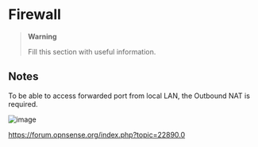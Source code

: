 # <i class="fa-solid fa-fire"></i> Firewall

> **Warning**
>
> Fill this section with useful information. 

## Notes

To be able to access forwarded port from local LAN, the Outbound NAT is required.

![image](https://user-images.githubusercontent.com/6637762/198849585-bb027242-f453-4159-b754-a7f7c0b4ab22.png)

https://forum.opnsense.org/index.php?topic=22890.0

